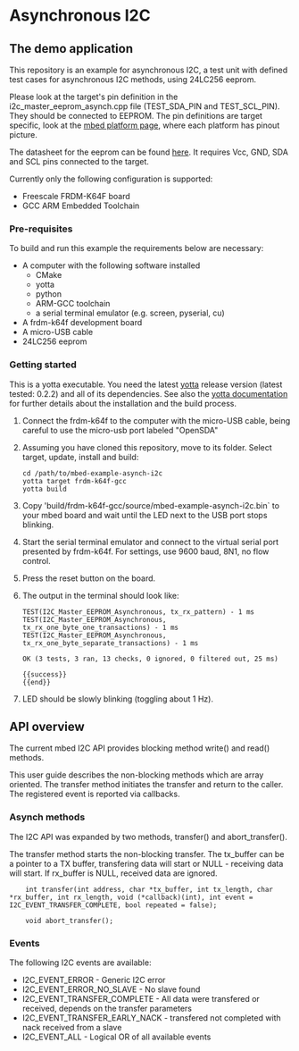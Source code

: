 # Asynchronous I2C

## The demo application

This repository is an example for asynchronous I2C, a test unit with defined test cases for asynchronous I2C methods, using 24LC256 eeprom.

Please look at the target's pin definition in the i2c_master_eeprom_asynch.cpp file (TEST_SDA_PIN and TEST_SCL_PIN). They should be connected to EEPROM.
The pin definitions are target specific, look at the [mbed platform page](https://developer.mbed.org/platforms), where each platform has pinout picture.

The datasheet for the eeprom can be found [here](http://dlnmh9ip6v2uc.cloudfront.net/datasheets/Components/General%20IC/34979_SPCN.pdf). It requires Vcc, GND, SDA and SCL pins connected to the target.

Currently only the following configuration is supported:
- Freescale FRDM-K64F board
- GCC ARM Embedded Toolchain

### Pre-requisites

To build and run this example the requirements below are necessary:
* A computer with the following software installed
  * CMake
  * yotta
  * python
  * ARM-GCC toolchain
  * a serial terminal emulator (e.g. screen, pyserial, cu)
* A frdm-k64f development board
* A micro-USB cable
* 24LC256 eeprom

### Getting started
This is a yotta executable. You need the latest [yotta](https://github.com/ARMmbed/yotta) release version (latest tested: 0.2.2) and all of its dependencies. See also the [yotta documentation](http://armmbed.github.io/yotta/) for further details about the installation and the build process.

1. Connect the frdm-k64f to the computer with the micro-USB cable, being careful to use the micro-usb port labeled "OpenSDA"

2. Assuming you have cloned this repository, move to its folder. Select target, update, install and build:
    ```
    cd /path/to/mbed-example-asynch-i2c
    yotta target frdm-k64f-gcc
    yotta build
    ```

3. Copy 'build/frdm-k64f-gcc/source/mbed-example-asynch-i2c.bin` to your mbed board and wait until the LED next to the USB port stops blinking.

4. Start the serial terminal emulator and connect to the virtual serial port presented by frdm-k64f. For settings, use 9600 baud, 8N1, no flow control.

5. Press the reset button on the board.

6. The output in the terminal should look like:

    ```
    TEST(I2C_Master_EEPROM_Asynchronous, tx_rx_pattern) - 1 ms
    TEST(I2C_Master_EEPROM_Asynchronous, tx_rx_one_byte_one_transactions) - 1 ms
    TEST(I2C_Master_EEPROM_Asynchronous, tx_rx_one_byte_separate_transactions) - 1 ms

    OK (3 tests, 3 ran, 13 checks, 0 ignored, 0 filtered out, 25 ms)

    {{success}}
    {{end}}

    ```

7. LED should be slowly blinking (toggling about 1 Hz).

## API overview

The current mbed I2C API provides blocking method write() and read() methods.

This user guide describes the non-blocking methods which are array oriented. The transfer method initiates the transfer and return to the caller. The registered event is reported via callbacks.

### Asynch methods

The I2C API was expanded by two methods, transfer() and abort_transfer().

The transfer method starts the non-blocking transfer. The tx_buffer can be a pointer to a TX buffer, transfering data will start or NULL - receiving data will start. If rx_buffer is NULL, received data are ignored.
```
    int transfer(int address, char *tx_buffer, int tx_length, char *rx_buffer, int rx_length, void (*callback)(int), int event = I2C_EVENT_TRANSFER_COMPLETE, bool repeated = false);

    void abort_transfer();

```

### Events

The following I2C events are available:

- I2C_EVENT_ERROR - Generic I2C error
- I2C_EVENT_ERROR_NO_SLAVE - No slave found
- I2C_EVENT_TRANSFER_COMPLETE - All data were transfered or received, depends on the transfer parameters
- I2C_EVENT_TRANSFER_EARLY_NACK - transfered not completed with nack received from a slave
- I2C_EVENT_ALL - Logical OR of all available events
